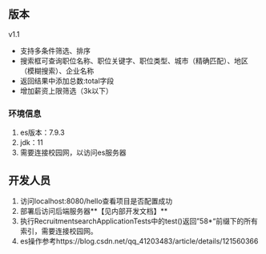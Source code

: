 ## 版本
v1.1  
- 支持多条件筛选、排序
- 搜索框可查询职位名称、职位关键字、职位类型、城市（精确匹配）、地区（模糊搜索）、企业名称
- 返回结果中添加总数:total字段
- 增加薪资上限筛选（3k以下）

### 环境信息
1. es版本：7.9.3
2. jdk：11
3. 需要连接校园网，以访问es服务器

## 开发人员
1. 访问localhost:8080/hello查看项目是否配置成功 
2. 部署后访问后端服务器**【见内部开发文档】**
3. 执行RecruitmentsearchApplicationTests中的test()返回”58*“前缀下的所有索引，需要连接校园网。 
4. es操作参考https://blog.csdn.net/qq_41203483/article/details/121560366

